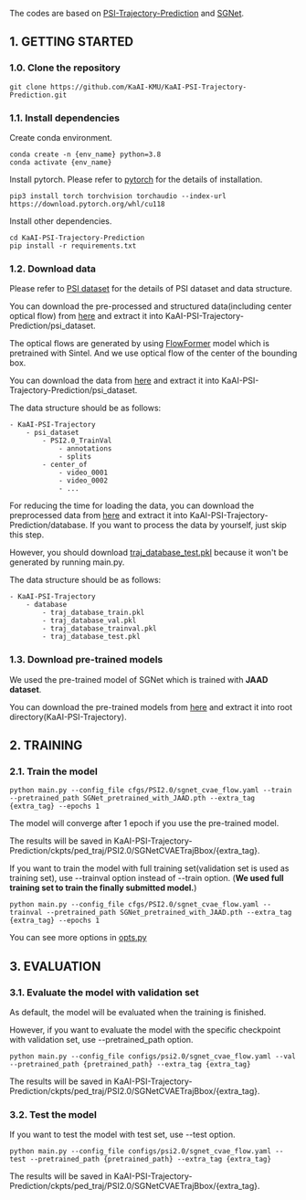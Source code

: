 The codes are based on [PSI-Trajectory-Prediction](https://github.com/PSI-Intention2022/PSI-Trajectory-Prediction) and [SGNet](https://github.com/ChuhuaW/SGNet.pytorch).


## 1. GETTING STARTED
### 1.0. Clone the repository
```buildoutcfg
git clone https://github.com/KaAI-KMU/KaAI-PSI-Trajectory-Prediction.git
```
### 1.1. Install dependencies
Create conda environment.
```buildoutcfg
conda create -n {env_name} python=3.8
conda activate {env_name}
```
Install pytorch. Please refer to [pytorch](https://pytorch.org/get-started/locally/) for the details of installation.
```buildoutcfg
pip3 install torch torchvision torchaudio --index-url https://download.pytorch.org/whl/cu118
```
Install other dependencies.
```buildoutcfg
cd KaAI-PSI-Trajectory-Prediction
pip install -r requirements.txt
```
### 1.2. Download data
Please refer to [PSI dataset](https://github.com/PSI-Intention2022/PSI-Dataset) for the details of PSI dataset and data structure.


You can download the pre-processed and structured data(including center optical flow) from [here](https://drive.google.com/file/d/1-htPL4PB6MXztpO4kLcZXI2wiLU1N6GO/view?usp=drive_link) and extract it into KaAI-PSI-Trajectory-Prediction/psi_dataset.


The optical flows are generated by using [FlowFormer](https://github.com/drinkingcoder/FlowFormer-Official) model which is pretrained with Sintel.
And we use optical flow of the center of the bounding box.


You can download the data from [here](https://drive.google.com/file/d/1rT6fjBrY0k6iXKwV1UBCNd9u0w_aAw86/view?usp=drive_link) and extract it into KaAI-PSI-Trajectory-Prediction/psi_dataset.


The data structure should be as follows:
```buildoutcfg
- KaAI-PSI-Trajectory
    - psi_dataset
        - PSI2.0_TrainVal
            - annotations
            - splits
        - center_of
            - video_0001
            - video_0002
            - ...
```
For reducing the time for loading the data, you can download the preprocessed data from [here](https://drive.google.com/file/d/10yKDUYWkCIzy8QKwZwePsVGbjVaWKtgt/view?usp=drive_link) and extract it into KaAI-PSI-Trajectory-Prediction/database. If you want to process the data by yourself, just skip this step. 


However, you should download [traj_database_test.pkl](https://drive.google.com/file/d/1fbjr6sXOy1opcOoY_c3lod0WrznWKrRG/view?usp=drive_link) because it won't be generated by running main.py.


The data structure should be as follows:
```buildoutcfg
- KaAI-PSI-Trajectory
    - database
        - traj_database_train.pkl
        - traj_database_val.pkl
        - traj_database_trainval.pkl
        - traj_database_test.pkl
```
### 1.3. Download pre-trained models
We used the pre-trained model of SGNet which is trained with **JAAD dataset**.


You can download the pre-trained models from [here](https://drive.google.com/file/d/1ubY39x34jYQtW9BIprPEgenb4ktn7juP/view?usp=drive_link) and extract it into root directory(KaAI-PSI-Trajectory).

## 2. TRAINING
### 2.1. Train the model
```buildoutcfg
python main.py --config_file cfgs/PSI2.0/sgnet_cvae_flow.yaml --train --pretrained_path SGNet_pretrained_with_JAAD.pth --extra_tag {extra_tag} --epochs 1
```
The model will converge after 1 epoch if you use the pre-trained model.


The results will be saved in KaAI-PSI-Trajectory-Prediction/ckpts/ped_traj/PSI2.0/SGNetCVAETrajBbox/{extra_tag}.


If you want to train the model with full training set(validation set is used as training set), use --trainval option instead of --train option. (**We used full training set to train the finally submitted model.**)
```buildoutcfg
python main.py --config_file cfgs/PSI2.0/sgnet_cvae_flow.yaml --trainval --pretrained_path SGNet_pretrained_with_JAAD.pth --extra_tag {extra_tag} --epochs 1
```
You can see more options in [opts.py](https://github.com/KaAI-KMU/KaAI-PSI-Trajectory-Prediction/blob/main/opts.py)
## 3. EVALUATION
### 3.1. Evaluate the model with validation set
As default, the model will be evaluated when the training is finished.


However, if you want to evaluate the model with the specific checkpoint with validation set, use --pretrained_path option.
```buildoutcfg
python main.py --config_file configs/psi2.0/sgnet_cvae_flow.yaml --val --pretrained_path {pretrained_path} --extra_tag {extra_tag}
```
The results will be saved in KaAI-PSI-Trajectory-Prediction/ckpts/ped_traj/PSI2.0/SGNetCVAETrajBbox/{extra_tag}.
### 3.2. Test the model
If you want to test the model with test set, use --test option.
```buildoutcfg
python main.py --config_file configs/psi2.0/sgnet_cvae_flow.yaml --test --pretrained_path {pretrained_path} --extra_tag {extra_tag}
```
The results will be saved in KaAI-PSI-Trajectory-Prediction/ckpts/ped_traj/PSI2.0/SGNetCVAETrajBbox/{extra_tag}.
